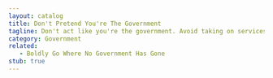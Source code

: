 ```yaml
---
layout: catalog
title: Don't Pretend You're The Government
tagline: Don't act like you're the government. Avoid taking on services which should be provided by them. 
category: Government
related: 
   - Boldly Go Where No Government Has Gone
stub: true
---
```





